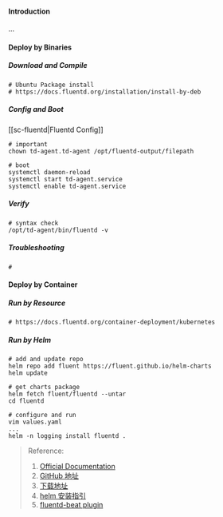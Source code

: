 #### Introduction
...

#### Deploy by Binaries
##### Download and Compile
```shell
# Ubuntu Package install
# https://docs.fluentd.org/installation/install-by-deb

```

##### Config and Boot
[[sc-fluentd|Fluentd Config]]

```shell
# important
chown td-agent.td-agent /opt/fluentd-output/filepath

# boot 
systemctl daemon-reload
systemctl start td-agent.service
systemctl enable td-agent.service
```

##### Verify
```shell
# syntax check
/opt/td-agent/bin/fluentd -v
```

##### Troubleshooting
```shell
# 
```


#### Deploy by Container
##### Run by Resource
```shell
# https://docs.fluentd.org/container-deployment/kubernetes
```

##### Run by Helm
```shell
# add and update repo
helm repo add fluent https://fluent.github.io/helm-charts
helm update

# get charts package
helm fetch fluent/fluentd --untar
cd fluentd

# configure and run
vim values.yaml
...
helm -n logging install fluentd .

```


>Reference:
> 1. [Official Documentation](https://docs.fluentd.org/)
> 2. [GitHub 地址](https://github.com/fluent/fluentd)
> 3. [下载地址](https://api-docs.treasuredata.com/en/tools/cli/quickstart/)
> 4. [helm 安装指引](https://artifacthub.io/packages/helm/bitnami/fluentd)
> 5. [fluentd-beat plugin](https://github.com/repeatedly/fluent-plugin-beats)
